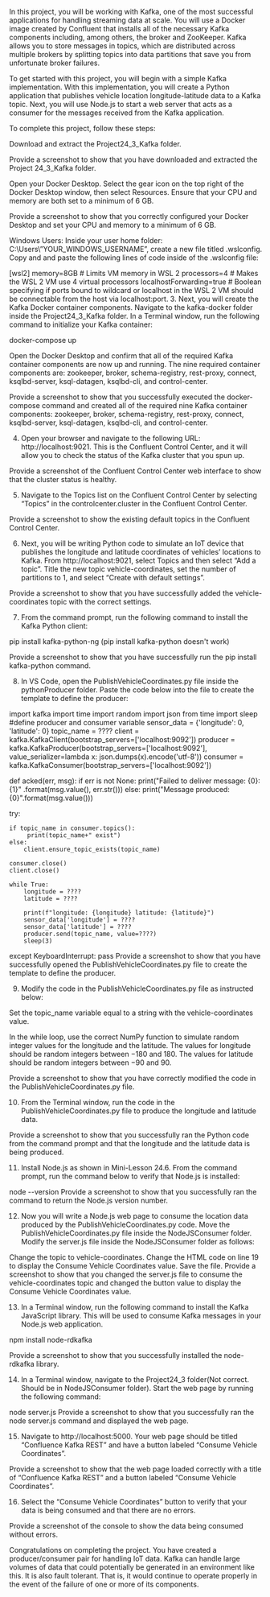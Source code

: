 In this project, you will be working with Kafka, one of the most successful applications for handling streaming data at scale. You will use a Docker image created by Confluent that installs all of the necessary Kafka components including, among others, the broker and ZooKeeper. Kafka allows you to store messages in topics, which are distributed across multiple brokers by splitting topics into data partitions that save you from unfortunate broker failures.

To get started with this project, you will begin with a simple Kafka implementation. With this implementation, you will create a Python application that publishes vehicle location longitude-latitude data to a Kafka topic. Next, you will use Node.js to start a web server that acts as a consumer for the messages received from the Kafka application.

To complete this project, follow these steps:

Download and extract the Project24_3_Kafka folder.

Provide a screenshot to show that you have downloaded and extracted the Project 24_3_Kafka folder.

Open your Docker Desktop. Select the gear icon on the top right of the Docker Desktop window, then select Resources. Ensure that your CPU and memory are both set to a minimum of 6 GB. 

Provide a screenshot to show that you correctly configured your Docker Desktop and set your CPU and memory to a minimum of 6 GB.

Windows Users:
Inside your user home folder: C:\Users\”YOUR_WINDOWS_USERNAME”, create a new file titled .wslconfig. Copy and and paste the following lines of code inside of the .wslconfig file:

[wsl2]
memory=8GB # Limits VM memory in WSL 2 
processors=4 # Makes the WSL 2 VM use 4 virtual processors
localhostForwarding=true # Boolean specifying if ports bound to wildcard or localhost in the WSL 2 VM should be connectable from the host via localhost:port.
3. Next, you will create the Kafka Docker container components. Navigate to the kafka-docker folder inside the Project24_3_Kafka folder. In a Terminal window, run the following command to initialize your Kafka container:

docker-compose up

Open the Docker Desktop and confirm that all of the required Kafka container components are now up and running. The nine required container components are: zookeeper, broker, schema-registry, rest-proxy, connect, ksqlbd-server, ksql-datagen, ksqlbd-cli, and control-center.

Provide a screenshot to show that you successfully executed the docker-compose command and created all of the required nine Kafka container components: zookeeper, broker, schema-registry, rest-proxy, connect, ksqlbd-server, ksql-datagen, ksqlbd-cli, and control-center.

4. Open your browser and navigate to the following URL: http://localhost:9021. This is the Confluent Control Center, and it will allow you to check the status of the Kafka cluster that you spun up.

Provide a screenshot of the Confluent Control Center web interface to show that the cluster status is healthy.

5. Navigate to the Topics list on the Confluent Control Center by selecting “Topics” in the controlcenter.cluster in the Confluent Control Center.

Provide a screenshot to show the existing default topics in the Confluent Control Center.

6. Next, you will be writing Python code to simulate an IoT device that publishes the longitude and latitude coordinates of vehicles’ locations to Kafka. From http://localhost:9021, select Topics and then select “Add a topic”. Title the new topic vehicle-coordinates, set the number of partitions to 1, and select “Create with default settings”.

Provide a screenshot to show that you have successfully added the vehicle-coordinates topic with the correct settings.

7. From the command prompt, run the following command to install the Kafka Python client:

pip install kafka-python-ng
(pip install kafka-python doesn't work)

Provide a screenshot to show that you have successfully run the pip install kafka-python command.

8. In VS Code, open the PublishVehicleCoordinates.py file inside the pythonProducer folder. Paste the code below into the file to create the template to define the producer:

import kafka
import time
import random
import json
from time import sleep
#define producer and consumer variable
sensor_data = {'longitude': 0, 'latitude': 0}
topic_name = ????
client = kafka.KafkaClient(bootstrap_servers=['localhost:9092'])
producer = kafka.KafkaProducer(bootstrap_servers=['localhost:9092'],
                         value_serializer=lambda x: 
                         json.dumps(x).encode('utf-8'))
consumer = kafka.KafkaConsumer(bootstrap_servers=['localhost:9092'])

def acked(err, msg):
    if err is not None:
        print("Failed to deliver message: {0}: {1}"
              .format(msg.value(), err.str()))
    else:
        print("Message produced: {0}".format(msg.value()))

try:
   
    if topic_name in consumer.topics():
         print(topic_name+" exist")
    else:
        client.ensure_topic_exists(topic_name)

    consumer.close()
    client.close()

    while True:
        longitude = ????
        latitude = ????
        
        print(f"longitude: {longitude} latitude: {latitude}")
        sensor_data['longitude'] = ????
        sensor_data['latitude'] = ????
        producer.send(topic_name, value=????)
        sleep(3)

except KeyboardInterrupt:
    pass
Provide a screenshot to show that you have successfully opened the PublishVehicleCoordinates.py file to create the template to define the producer.

9. Modify the code in the PublishVehicleCoordinates.py file as instructed below:

Set the topic_name variable equal to a string with the vehicle-coordinates value.

In the while loop, use the correct NumPy function to simulate random integer values for the longitude and the latitude. The values for longitude should be random integers between −180 and 180. The values for latitude should be random integers between −90 and 90.

Provide a screenshot to show that you have correctly modified the code in the PublishVehicleCoordinates.py file.

10. From the Terminal window, run the code in the PublishVehicleCoordinates.py file to produce the longitude and latitude data.

Provide a screenshot to show that you successfully ran the Python code from the command prompt and that the longitude and the latitude data is being produced.

11. Install Node.js as shown in Mini-Lesson 24.6. From the command prompt, run the command below to verify that Node.js is installed:

node --version
Provide a screenshot to show that you successfully ran the command to return the Node.js version number.

12. Now you will write a Node.js web page to consume the location data produced by the PublishVehicleCoordinates.py code. Move the PublishVehicleCoordinates.py file inside the NodeJSConsumer folder. Modify the server.js file inside the NodeJSConsumer folder as follows:

Change the topic to vehicle-coordinates.
Change the HTML code on line 19 to display the Consume Vehicle Coordinates value.
Save the file.
Provide a screenshot to show that you changed the server.js file to consume the vehicle-coordinates topic and changed the button value to display the Consume Vehicle Coordinates value.

13. In a Terminal window, run the following command to install the Kafka JavaScript library. This will be used to consume Kafka messages in your Node.js web application.

npm install node-rdkafka

Provide a screenshot to show that you successfully installed the node-rdkafka library.

14. In a Terminal window, navigate to the Project24_3 folder(Not correct. Should be in NodeJSConsumer folder). Start the web page by running the following command:

node server.js
Provide a screenshot to show that you successfully ran the node server.js command and displayed the web page.

15. Navigate to http://localhost:5000. Your web page should be titled “Confluence Kafka REST” and have a button labeled “Consume Vehicle Coordinates”.

Provide a screenshot to show that the web page loaded correctly with a title of “Confluence Kafka REST” and a button labeled “Consume Vehicle Coordinates”.

16. Select the “Consume Vehicle Coordinates” button to verify that your data is being consumed and that there are no errors.

Provide a screenshot of the console to show the data being consumed without errors.

Congratulations on completing the project. You have created a producer/consumer pair for handling IoT data. Kafka can handle large volumes of data that could potentially be generated in an environment like this. It is also fault tolerant. That is, it would continue to operate properly in the event of the failure of one or more of its components.